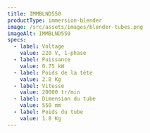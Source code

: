 ```yaml
---
title: IMMBLND550
productType: immersion-blender
image: /src/assets/images/blender-tubes.png
imageAlt: IMMBLND550
specs:
  - label: Voltage
    value: 220 V, 1-phase
  - label: Puissance
    value: 0.75 kW
  - label: Poids de la tête
    value: 2.8 Kg
  - label: Vitesse
    value: 20000 tr/min
  - label: Dimension du tube
    value: 550 mm
  - label: Poids du tube
    value: 1.8 Kg
---
```

